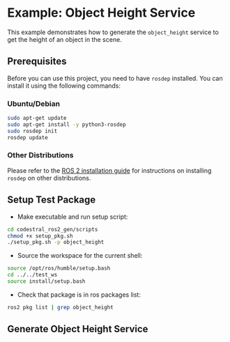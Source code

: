 # Example: Object Height Service

This example demonstrates how to generate the `object_height` service to get the height of an object in the scene.

## Prerequisites

Before you can use this project, you need to have `rosdep` installed. You can install it using the following commands:

### Ubuntu/Debian

```bash
sudo apt-get update
sudo apt-get install -y python3-rosdep
sudo rosdep init
rosdep update
```

### Other Distributions

Please refer to the [ROS 2 installation guide](https://docs.ros.org/en/humble/Installation.html) for instructions on installing `rosdep` on other distributions.

## Setup Test Package

* Make executable and run setup script:
```bash
cd codestral_ros2_gen/scripts
chmod +x setup_pkg.sh
./setup_pkg.sh -p object_height
```

* Source the workspace for the current shell:
```bash
source /opt/ros/humble/setup.bash
cd ../../test_ws
source install/setup.bash
```

* Check that package is in ros packages list:
```bash
ros2 pkg list | grep object_height
```

## Generate Object Height Service


